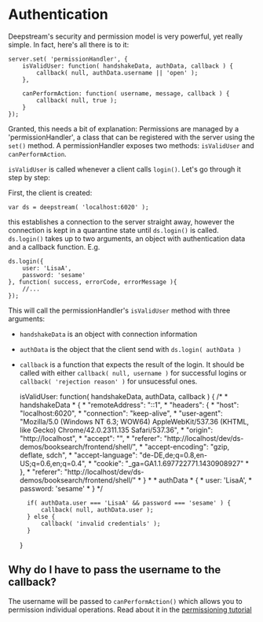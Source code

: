 Authentication
======================================
Deepstream's security and permission model is very powerful, yet really simple. In fact,
here's all there is to it:

	server.set( 'permissionHandler', {
		isValidUser: function( handshakeData, authData, callback ) {
			callback( null, authData.username || 'open' );
		},

		canPerformAction: function( username, message, callback ) {
			callback( null, true );
		}
	});

Granted, this needs a bit of explanation: Permissions are managed by a 'permissionHandler', a
class that can be registered with the server using the `set()` method. A permissionHandler exposes 
two methods: `isValidUser` and `canPerformAction`.

`isValidUser` is called whenever a client calls `login()`. Let's go through it step by step:

First, the client is created:

	var ds = deepstream( 'localhost:6020' );

this establishes a connection to the server straight away, however the connection is kept in a quarantine
state until `ds.login()` is called. `ds.login()` takes up to two arguments, an object with authentication data and
a callback function. E.g.

	ds.login({
		user: 'LisaA',
		password: 'sesame'
	}, function( success, errorCode, errorMessage ){
		//...
	});

This will call the permissionHandler's `isValidUser` method with three arguments:

* `handshakeData` is an object with connection information
* `authData` is the object that the client send with `ds.login( authData )`
* `callback` is a function that expects the result of the login. It should be called with either `callback( null, username )` for successful logins or `callback( 'rejection reason' )` for unsucessful ones.


	isValidUser: function( handshakeData, authData, callback ) {
		/* 
		 * handshakeData
		 * {
		 *     "remoteAddress": "::1",
		 *     "headers": {
		 *         "host": "localhost:6020",
		 *         "connection": "keep-alive",
		 *         "user-agent": "Mozilla/5.0 (Windows NT 6.3; WOW64) AppleWebKit/537.36 (KHTML, like Gecko) Chrome/42.0.2311.135 Safari/537.36",
		 *         "origin": "http://localhost",
		 *         "accept": "",
		 *         "referer": "http://localhost/dev/ds-demos/booksearch/frontend/shell/",
		 *         "accept-encoding": "gzip, deflate, sdch",
		 *         "accept-language": "de-DE,de;q=0.8,en-US;q=0.6,en;q=0.4",
		 *         "cookie": "_ga=GA1.1.697722771.1430908927"
		 *     },
		 *     "referer": "http://localhost/dev/ds-demos/booksearch/frontend/shell/"
		 * }
		 * 
		 * authData
		 * {
		 * 	user: 'LisaA',
		 * 	password: 'sesame'
		 * }
		 */

		if( authData.user === 'LisaA' && password === 'sesame' ) {
			callback( null, authData.user );
		} else {
			callback( 'invalid credentials' );
		}
	}

Why do I have to pass the username to the callback?
---------------------------------------------------
The username will be passed to `canPerformAction()` which allows you to permission individual operations. Read about it in the [permissioning tutorial](permissioning.html)